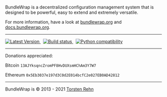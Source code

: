 BundleWrap is a decentralized configuration management system that is designed to be powerful, easy to extend and extremely versatile.

For more information, have a look at [bundlewrap.org](http://bundlewrap.org) and [docs.bundlewrap.org](http://docs.bundlewrap.org).

------------------------------------------------------------------------

<a href="https://pypi.python.org/pypi/bundlewrap/">
    <img src="http://img.shields.io/pypi/v/bundlewrap.svg" alt="Latest Version">
</a>
&nbsp;
<a href="https://github.com/bundlewrap/bundlewrap/actions">
    <img src="https://github.com/bundlewrap/bundlewrap/workflows/Tests/badge.svg" alt="Build status">
</a>
&nbsp;
<a href="https://pypi.python.org/pypi/bundlewrap/">
    <img src="http://img.shields.io/pypi/pyversions/bundlewrap.svg" alt="Python compatibility">
</a>

------------------------------------------------------------------------

Donations appreciated:

Bitcoin `13AJYksqncZromPF8HvDUXsmHChAm3Y7W7`

Ethereum `0x5Eb3037e197d3C0d2E014bcfC2e027EB0AD42812`

------------------------------------------------------------------------

BundleWrap is © 2013 - 2021 [Torsten Rehn](mailto:torsten@rehn.email)
